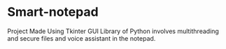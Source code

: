 # Smart-notepad
Project Made Using Tkinter GUI Library of Python involves multithreading and secure files and voice assistant in the notepad.
